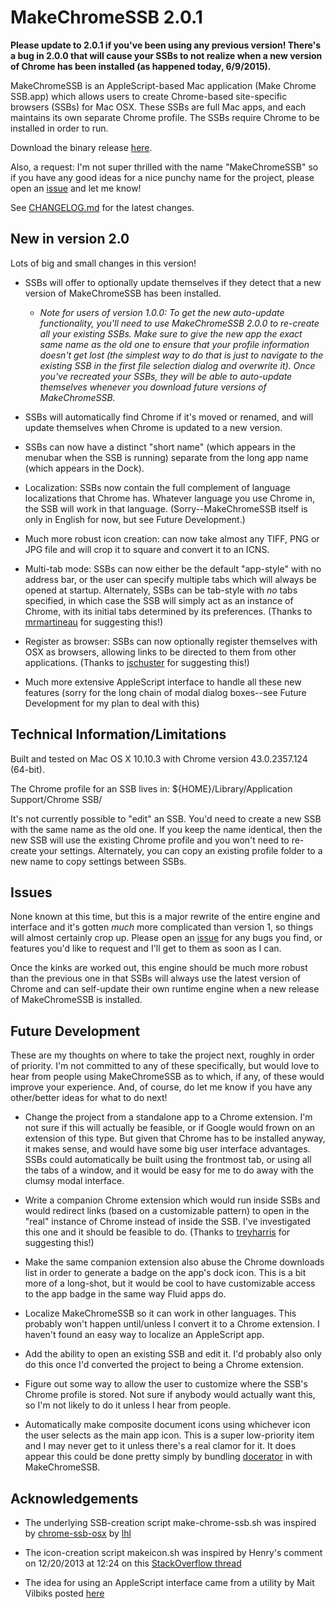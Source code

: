 # MakeChromeSSB 2.0.1

**Please update to 2.0.1 if you've been using any previous version! There's a bug in 2.0.0 that will cause your SSBs to not realize when a new version of Chrome has been installed (as happened today, 6/9/2015).**

MakeChromeSSB is an AppleScript-based Mac application (Make Chrome SSB.app) which allows users to create Chrome-based site-specific browsers (SSBs) for Mac OSX. These SSBs are full Mac apps, and each maintains its own separate Chrome profile. The SSBs require Chrome to be installed in order to run.

Download the binary release [here](https://github.com/dmarmor/osx-chrome-ssb-gui/releases "Download").

Also, a request: I'm not super thrilled with the name "MakeChromeSSB" so if you have any good ideas for a nice punchy name for the project, please open an [issue](https://github.com/dmarmor/osx-chrome-ssb-gui/issues/new "Issues") and let me know!

See [CHANGELOG.md](https://github.com/dmarmor/osx-chrome-ssb-gui/blob/master/CHANGELOG.md "CHANGELOG") for the latest changes.


## New in version 2.0

Lots of big and small changes in this version!

- SSBs will offer to optionally update themselves if they detect that a new version of MakeChromeSSB has been installed.
  - *Note for users of version 1.0.0: To get the new auto-update functionality, you'll need to use MakeChromeSSB 2.0.0 to re-create all your existing SSBs. Make sure to give the new app the exact same name as the old one to ensure that your profile information doesn't get lost (the simplest way to do that is just to navigate to the existing SSB in the first file selection dialog and overwrite it). Once you've recreated your SSBs, they will be able to auto-update themselves whenever you download future versions of MakeChromeSSB.*

- SSBs will automatically find Chrome if it's moved or renamed, and will update themselves when Chrome is updated to a new version.

- SSBs can now have a distinct "short name" (which appears in the menubar when the SSB is running) separate from the long app name (which appears in the Dock).

- Localization: SSBs now contain the full complement of language localizations that Chrome has. Whatever language you use Chrome in, the SSB will work in that language. (Sorry--MakeChromeSSB itself is only in English for now, but see Future Development.)

- Much more robust icon creation: can now take almost any TIFF, PNG or JPG file and will crop it to square and convert it to an ICNS.

- Multi-tab mode: SSBs can now either be the default "app-style" with no address bar, or the user can specify multiple tabs which will always be opened at startup. Alternately, SSBs can be tab-style with *no* tabs specified, in which case the SSB will simply act as an instance of Chrome, with its initial tabs determined by its preferences.  (Thanks to [mrmartineau](https://github.com/mrmartineau "mrmartineau") for suggesting this!)

- Register as browser: SSBs can now optionally register themselves with OSX as browsers, allowing links to be directed to them from other applications. (Thanks to [jschuster](https://github.com/jschuster "jschuster") for suggesting this!)

- Much more extensive AppleScript interface to handle all these new features (sorry for the long chain of modal dialog boxes--see Future Development for my plan to deal with this)


## Technical Information/Limitations

Built and tested on Mac OS X 10.10.3 with Chrome version 43.0.2357.124 (64-bit).

The Chrome profile for an SSB lives in: ${HOME}/Library/Application Support/Chrome SSB/<SSB Name>

It's not currently possible to "edit" an SSB. You'd need to create a new SSB with the same name as the old one. If you keep the name identical, then the new SSB will use the existing Chrome profile and you won't need to re-create your settings. Alternately, you can copy an existing profile folder to a new name to copy settings between SSBs.


## Issues

None known at this time, but this is a major rewrite of the entire engine and interface and it's gotten *much* more complicated than version 1, so things will almost certainly crop up. Please open an [issue](https://github.com/dmarmor/osx-chrome-ssb-gui/issues/new "Issues") for any bugs you find, or features you'd like to request and I'll get to them as soon as I can.

Once the kinks are worked out, this engine should be much more robust than the previous one in that SSBs will always use the latest version of Chrome and can self-update their own runtime engine when a new release of MakeChromeSSB is installed.


## Future Development

These are my thoughts on where to take the project next, roughly in order of priority. I'm not committed to any of these specifically, but would love to hear from people using MakeChromeSSB as to which, if any, of these would improve your experience. And, of course, do let me know if you have any other/better ideas for what to do next!

- Change the project from a standalone app to a Chrome extension. I'm not sure if this will actually be feasible, or if Google would frown on an extension of this type. But given that Chrome has to be installed anyway, it makes sense, and would have some big user interface advantages. SSBs could automatically be built using the frontmost tab, or using all the tabs of a window, and it would be easy for me to do away with the clumsy modal interface.

- Write a companion Chrome extension which would run inside SSBs and would redirect links (based on a customizable pattern) to open in the "real" instance of Chrome instead of inside the SSB. I've investigated this one and it should be feasible to do. (Thanks to [treyharris](https://github.com/treyharris "treyharris") for suggesting this!)

- Make the same companion extension also abuse the Chrome downloads list in order to generate a badge on the app's dock icon. This is a bit more of a long-shot, but it would be cool to have customizable access to the app badge in the same way Fluid apps do.

- Localize MakeChromeSSB so it can work in other languages. This probably won't happen until/unless I convert it to a Chrome extension. I haven't found an easy way to localize an AppleScript app.

- Add the ability to open an existing SSB and edit it. I'd probably also only do this once I'd converted the project to being a Chrome extension.

- Figure out some way to allow the user to customize where the SSB's Chrome profile is stored. Not sure if anybody would actually want this, so I'm not likely to do it unless I hear from people.

- Automatically make composite document icons using whichever icon the user selects as the main app icon. This is a super low-priority item and I may never get to it unless there's a real clamor for it. It does appear this could be done pretty simply by bundling [docerator](https://code.google.com/p/docerator/ "Docerator") in with MakeChromeSSB.


## Acknowledgements

- The underlying SSB-creation script make-chrome-ssb.sh was inspired by [chrome-ssb-osx](https://github.com/lhl/chrome-ssb-osx "chrome-ssb-osx") by [lhl](https://github.com/lhl "lhl")

- The icon-creation script makeicon.sh was inspired by Henry's comment on 12/20/2013 at 12:24 on this [StackOverflow thread](http://stackoverflow.com/questions/12306223/how-to-manually-create-icns-files-using-iconutil "StackOverflow thread")

- The idea for using an AppleScript interface came from a utility by Mait Vilbiks posted [here](https://www.lessannoyingcrm.com/blog/2011/01/240/Updates+to+Mac+Chrome+application+shortcuts+and+the+iOS+fullscreen+webapp+generator "Mait Vilbiks utility")
